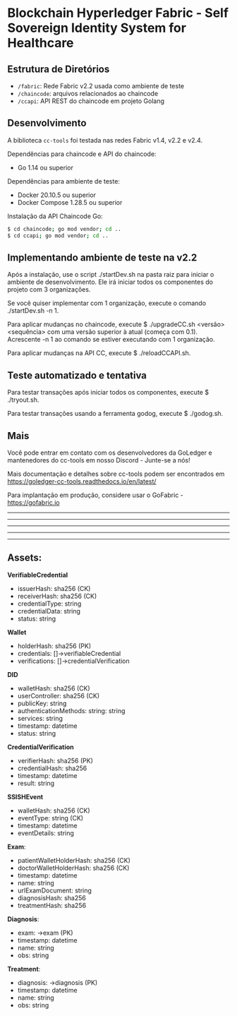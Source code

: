 # Blockchain Hyperledger Fabric - Self Sovereign Identity System for Healthcare

## Estrutura de Diretórios

- `/fabric`: Rede Fabric v2.2 usada como ambiente de teste
- `/chaincode`: arquivos relacionados ao chaincode
- `/ccapi`: API REST do chaincode em projeto Golang

## Desenvolvimento

A biblioteca `cc-tools` foi testada nas redes Fabric v1.4, v2.2 e v2.4.

Dependências para chaincode e API do chaincode:

- Go 1.14 ou superior

Dependências para ambiente de teste:

- Docker 20.10.5 ou superior
- Docker Compose 1.28.5 ou superior

Instalação da API Chaincode Go:

```bash
$ cd chaincode; go mod vendor; cd ..
$ cd ccapi; go mod vendor; cd ..
```

## Implementando ambiente de teste na v2.2
Após a instalação, use o script ./startDev.sh na pasta raiz para iniciar o ambiente de desenvolvimento. Ele irá iniciar todos os componentes do projeto com 3 organizações.

Se você quiser implementar com 1 organização, execute o comando ./startDev.sh -n 1.

Para aplicar mudanças no chaincode, execute $ ./upgradeCC.sh <versão> <sequência> com uma versão superior à atual (começa com 0.1). Acrescente -n 1 ao comando se estiver executando com 1 organização.

Para aplicar mudanças na API CC, execute $ ./reloadCCAPI.sh.

## Teste automatizado e tentativa
Para testar transações após iniciar todos os componentes, execute $ ./tryout.sh.

Para testar transações usando a ferramenta godog, execute $ ./godog.sh.

## Mais
Você pode entrar em contato com os desenvolvedores da GoLedger e mantenedores do cc-tools em nosso Discord - Junte-se a nós!

Mais documentação e detalhes sobre cc-tools podem ser encontrados em https://goledger-cc-tools.readthedocs.io/en/latest/

Para implantação em produção, considere usar o GoFabric - https://gofabric.io

<hr/>
<hr/>
<hr/>
<hr/>
<hr/>

## Assets:
**VerifiableCredential**
- issuerHash: sha256 (CK)
- receiverHash: sha256 (CK)
- credentialType: string
- credentialData: string
- status: string

**Wallet**
- holderHash: sha256 (PK)
- credentials: []->verifiableCredential
- verifications: []->credentialVerification

**DID**
- walletHash: sha256 (CK)
- userController: sha256 (CK)
- publicKey: string
- authenticationMethods: string: string
- services: string
- timestamp: datetime
- status: string

**CredentialVerification**
- verifierHash: sha256 (PK)
- credentialHash: sha256
- timestamp: datetime
- result: string

**SSISHEvent**
- walletHash: sha256 (CK)
- eventType: string (CK)
- timestamp: datetime
- eventDetails: string

**Exam**:
- patientWalletHolderHash: sha256 (CK)
- doctorWalletHolderHash: sha256 (CK)
- timestamp: datetime
- name: string
- urlExamDocument: string
- diagnosisHash: sha256
- treatmentHash: sha256

**Diagnosis**:
- exam: ->exam (PK)
- timestamp: datetime
- name: string
- obs: string

**Treatment**:
- diagnosis: ->diagnosis (PK)
- timestamp: datetime
- name: string
- obs: string

